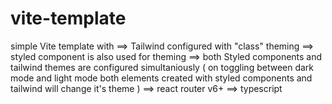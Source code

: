 # vite-template

simple Vite template with 
==> Tailwind configured with "class" theming
==> styled component is also used for theming
==> both Styled components and tailwind themes are configured simultaniously 
    ( on toggling between dark mode and light mode both elements created with styled components and tailwind will change it's theme ) 
==> react router v6+
==> typescript
